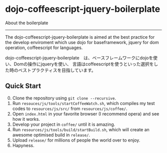 dojo-coffeescript-jquery-boilerplate
====================================================

About the boilerplate

---------------------
The dojo-coffeescript-jquery-boilerplate is aimed at the best practice for the develop enviroment 
which use dojo for baseframework, jquery for dom operation, coffeescript for languages.

dojo-coffeescript-jquery-boilerplate　は、ベースフレームワークにdojoを使い、Domの操作にjqueryを使い、
言語はcoffeescriptを使うといった選択をした時のベストプラクティスを目指しています。

Quick Start
-----------

0. Clone the repository using `git clone --recursive`.
1. Run `resouces/js/tools/startCoffeeWatch.sh`, which compiles my test codes to `resources/js/src/` from `resources/js/coffee/`.
2. Open `index.html` in your favorite browser (I recommend opera) and see how it works. 
3. Develop your project in `coffee/` until it is amazing.
4. Run `resources/js/tools/build/startBuild.sh`, which will create an awesome optimised build in `release/`.
5. Upload `release/` for millions of people the world over to enjoy.
6. Hapyness.



